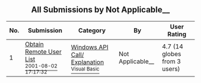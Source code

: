 ﻿<div align="center">

## All Submissions by Not Applicable\_\_

</div>

No.  | Submission | Category | By   | User Rating
---- | ---------- | -------- | ---- | -----------
1 | [Obtain Remote User List<br /><sup>2001-08-02 17:17:32</sup>](https://github.com/Planet-Source-Code/not-applicable-obtain-remote-user-list__1-25790) | [Windows API Call/ Explanation<br /><sup>Visual Basic</sup>](../ByCategory/windows-api-call-explanation__1-39.md) | Not Applicable\_\_ | 4.7 (14 globes from 3 users)
